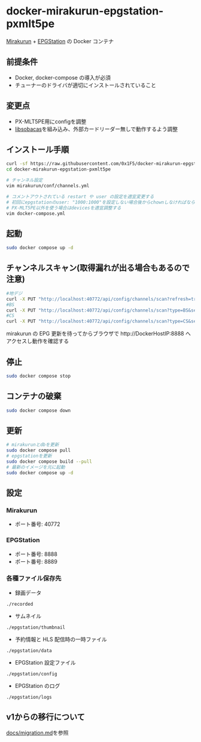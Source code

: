 # docker-mirakurun-epgstation-pxmlt5pe

[Mirakurun](https://github.com/Chinachu/Mirakurun) + [EPGStation](https://github.com/l3tnun/EPGStation) の Docker コンテナ

## 前提条件

- Docker, docker-compose の導入が必須
- チューナーのドライバが適切にインストールされていること

## 変更点

- PX-MLT5PE用にconfigを調整
- [libsobacas](https://github.com/tsunoda14/libsobacas)を組み込み、外部カードリーダー無しで動作するよう調整

## インストール手順

```sh
curl -sf https://raw.githubusercontent.com/0x1F5/docker-mirakurun-epgstation-pxmlt5pe/v2/setup.sh | sh -s
cd docker-mirakurun-epgstation-pxmlt5pe

# チャンネル設定
vim mirakurun/conf/channels.yml

# コメントアウトされている restart や user の設定を適宜変更する
# 初回にepgstationのuser: "1000:1000"を設定しない場合後からchownしなければならないため設定することをおすすめする
# PX-MLT5PE以外を使う場合はdevicesを適宜調整する
vim docker-compose.yml
```

## 起動

```sh
sudo docker compose up -d
```

## チャンネルスキャン(取得漏れが出る場合もあるので注意)

```sh
#地デジ
curl -X PUT "http://localhost:40772/api/config/channels/scan?refresh=true"
#BS
curl -X PUT "http://localhost:40772/api/config/channels/scan?type=BS&setDisabledOnAdd=false&refresh=true"
#CS
curl -X PUT "http://localhost:40772/api/config/channels/scan?type=CS&setDisabledOnAdd=false&refresh=true"
```

mirakurun の EPG 更新を待ってからブラウザで http://DockerHostIP:8888 へアクセスし動作を確認する

## 停止

```sh
sudo docker compose stop
```

## コンテナの破棄

```sh
sudo docker compose down
```

## 更新

```sh
# mirakurunとdbを更新
sudo docker compose pull
# epgstationを更新
sudo docker compose build --pull
# 最新のイメージを元に起動
sudo docker compose up -d
```

## 設定

### Mirakurun

* ポート番号: 40772

### EPGStation

* ポート番号: 8888
* ポート番号: 8889

### 各種ファイル保存先

* 録画データ

```./recorded```

* サムネイル

```./epgstation/thumbnail```

* 予約情報と HLS 配信時の一時ファイル

```./epgstation/data```

* EPGStation 設定ファイル

```./epgstation/config```

* EPGStation のログ

```./epgstation/logs```

## v1からの移行について

[docs/migration.md](docs/migration.md)を参照

